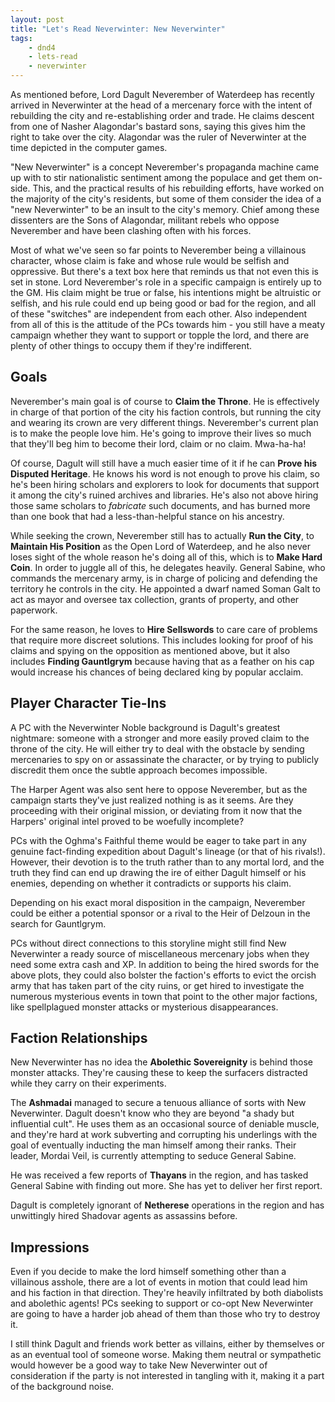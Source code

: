 ```yaml
---
layout: post
title: "Let's Read Neverwinter: New Neverwinter"
tags:
    - dnd4
    - lets-read
    - neverwinter
---
```


As mentioned before, Lord Dagult Neverember of Waterdeep has recently arrived in
Neverwinter at the head of a mercenary force with the intent of rebuilding the
city and re-establishing order and trade. He claims descent from one of Nasher
Alagondar's bastard sons, saying this gives him the right to take over the
city. Alagondar was the ruler of Neverwinter at the time depicted in the
computer games.

"New Neverwinter" is a concept Neverember's propaganda machine came up with to
stir nationalistic sentiment among the populace and get them on-side. This, and
the practical results of his rebuilding efforts, have worked on the majority of
the city's residents, but some of them consider the idea of a "new Neverwinter"
to be an insult to the city's memory. Chief among these dissenters are the Sons
of Alagondar, militant rebels who oppose Neverember and have been clashing often
with his forces.

Most of what we've seen so far points to Neverember being a villainous
character, whose claim is fake and whose rule would be selfish and
oppressive. But there's a text box here that reminds us that not even this is
set in stone. Lord Neverember's role in a specific campaign is entirely up to
the GM. His claim might be true or false, his intentions might be altruistic or
selfish, and his rule could end up being good or bad for the region, and all of
these "switches" are independent from each other. Also independent from all of
this is the attitude of the PCs towards him - you still have a meaty campaign
whether they want to support or topple the lord, and there are plenty of other
things to occupy them if they're indifferent.

## Goals

Neverember's main goal is of course to **Claim the Throne**. He is effectively
in charge of that portion of the city his faction controls, but running the city
and wearing its crown are very different things. Neverember's current plan is to
make the people love him. He's going to improve their lives so much that they'll
beg him to become their lord, claim or no claim. Mwa-ha-ha!

Of course, Dagult will still have a much easier time of it if he can **Prove his
Disputed Heritage**. He knows his word is not enough to prove his claim, so he's
been hiring scholars and explorers to look for documents that support it among
the city's ruined archives and libraries. He's also not above hiring those same
scholars to _fabricate_ such documents, and has burned more than one book that
had a less-than-helpful stance on his ancestry.

While seeking the crown, Neverember still has to actually **Run the City**, to
**Maintain His Position** as the Open Lord of Waterdeep, and he also never loses
sight of the whole reason he's doing all of this, which is to **Make Hard
Coin**. In order to juggle all of this, he delegates heavily. General Sabine,
who commands the mercenary army, is in charge of policing and defending the
territory he controls in the city. He appointed a dwarf named Soman Galt to act
as mayor and oversee tax collection, grants of property, and other paperwork.

For the same reason, he loves to **Hire Sellswords** to care care of problems
that require more discreet solutions. This includes looking for proof of his
claims and spying on the opposition as mentioned above, but it also includes
**Finding Gauntlgrym** because having that as a feather on his cap would
increase his chances of being declared king by popular acclaim.

## Player Character Tie-Ins

A PC with the Neverwinter Noble background is Dagult's greatest nightmare:
someone with a stronger and more easily proved claim to the throne of the
city. He will either try to deal with the obstacle by sending mercenaries to spy
on or assassinate the character, or by trying to publicly discredit them once
the subtle approach becomes impossible.

The Harper Agent was also sent here to oppose Neverember, but as the campaign
starts they've just realized nothing is as it seems. Are they proceeding with
their original mission, or deviating from it now that the Harpers' original
intel proved to be woefully incomplete?

PCs with the Oghma's Faithful theme would be eager to take part in any genuine
fact-finding expedition about Dagult's lineage (or that of his
rivals!). However, their devotion is to the truth rather than to any mortal
lord, and the truth they find can end up drawing the ire of either Dagult
himself or his enemies, depending on whether it contradicts or supports his
claim.

Depending on his exact moral disposition in the campaign, Neverember could be
either a potential sponsor or a rival to the Heir of Delzoun in the search for
Gauntlgrym.

PCs without direct connections to this storyline might still find New
Neverwinter a ready source of miscellaneous mercenary jobs when they need some
extra cash and XP. In addition to being the hired swords for the above plots,
they could also bolster the faction's efforts to evict the orcish army that has
taken part of the city ruins, or get hired to investigate the numerous
mysterious events in town that point to the other major factions, like
spellplagued monster attacks or mysterious disappearances.

## Faction Relationships

New Neverwinter has no idea the **Abolethic Sovereignity** is behind those
monster attacks. They're causing these to keep the surfacers distracted while
they carry on their experiments.

The **Ashmadai** managed to secure a tenuous alliance of sorts with New
Neverwinter. Dagult doesn't know who they are beyond "a shady but influential
cult". He uses them as an occasional source of deniable muscle, and they're hard
at work subverting and corrupting his underlings with the goal of eventually
inducting the man himself among their ranks. Their leader, Mordai Veil, is
currently attempting to seduce General Sabine.

He was received a few reports of **Thayans** in the region, and has tasked
General Sabine with finding out more. She has yet to deliver her first report.

Dagult is completely ignorant of **Netherese** operations in the region and has
unwittingly hired Shadovar agents as assassins before.

## Impressions

Even if you decide to make the lord himself something other than a villainous
asshole, there are a lot of events in motion that could lead him and his faction
in that direction. They're heavily infiltrated by both diabolists and abolethic
agents! PCs seeking to support or co-opt New Neverwinter are going to have a
harder job ahead of them than those who try to destroy it.

I still think Dagult and friends work better as villains, either by themselves
or as an eventual tool of someone worse. Making them neutral or sympathetic
would however be a good way to take New Neverwinter out of consideration if the
party is not interested in tangling with it, making it a part of the background
noise.
